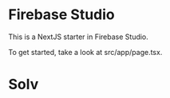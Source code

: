 # Firebase Studio

This is a NextJS starter in Firebase Studio.

To get started, take a look at src/app/page.tsx.
# Solv

